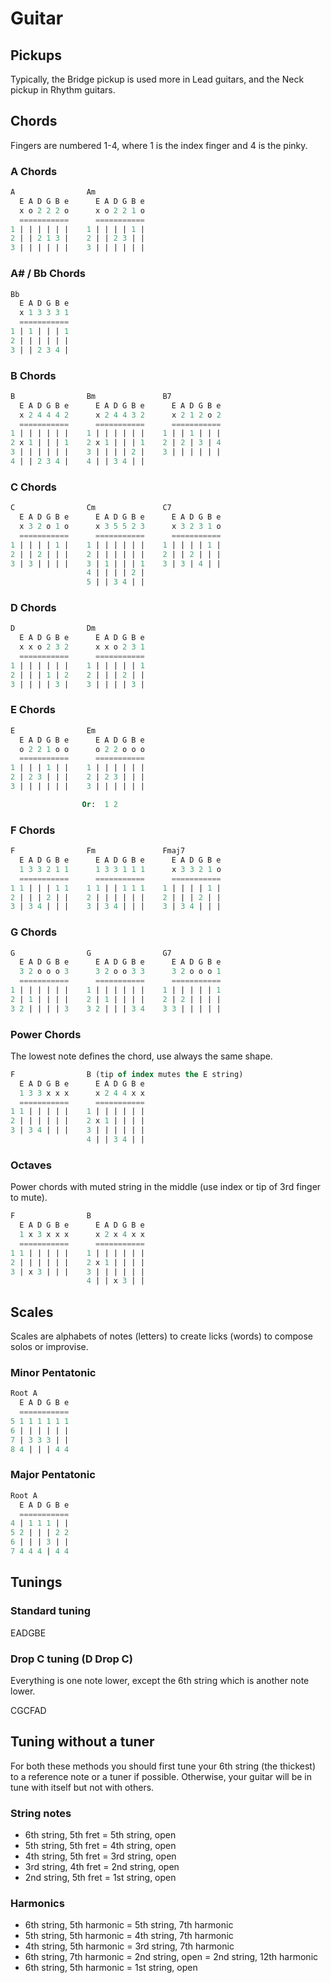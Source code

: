 # Guitar

## Pickups

Typically, the Bridge pickup is used more in Lead guitars, and the Neck pickup in Rhythm guitars.

## Chords

Fingers are numbered 1-4, where 1 is the index finger and 4 is the pinky.

### A Chords

```sql
A                Am
  E A D G B e      E A D G B e
  x o 2 2 2 o      x o 2 2 1 o
  ===========      ===========
1 | | | | | |    1 | | | | 1 |
2 | | 2 1 3 |    2 | | 2 3 | |
3 | | | | | |    3 | | | | | |
```

### A# / Bb Chords

```sql
Bb
  E A D G B e
  x 1 3 3 3 1
  ===========
1 | 1 | | | 1
2 | | | | | |
3 | | 2 3 4 |
```

### B Chords

```sql
B                Bm               B7
  E A D G B e      E A D G B e      E A D G B e
  x 2 4 4 4 2      x 2 4 4 3 2      x 2 1 2 o 2
  ===========      ===========      ===========
1 | | | | | |    1 | | | | | |    1 | | 1 | | |
2 x 1 | | | 1    2 x 1 | | | 1    2 | 2 | 3 | 4
3 | | | | | |    3 | | | | 2 |    3 | | | | | |
4 | | 2 3 4 |    4 | | 3 4 | |
```

### C Chords

```sql
C                Cm               C7
  E A D G B e      E A D G B e      E A D G B e
  x 3 2 o 1 o      x 3 5 5 2 3      x 3 2 3 1 o
  ===========      ===========      ===========
1 | | | | 1 |    1 | | | | | |    1 | | | | 1 |
2 | | 2 | | |    2 | | | | | |    2 | | 2 | | |
3 | 3 | | | |    3 | 1 | | | 1    3 | 3 | 4 | |
                 4 | | | | 2 |
                 5 | | 3 4 | |
```

### D Chords

```sql
D                Dm
  E A D G B e      E A D G B e
  x x o 2 3 2      x x o 2 3 1
  ===========      ===========
1 | | | | | |    1 | | | | | 1
2 | | | 1 | 2    2 | | | 2 | |
3 | | | | 3 |    3 | | | | 3 |
```

### E Chords

```sql
E                Em
  E A D G B e      E A D G B e
  o 2 2 1 o o      o 2 2 o o o
  ===========      =========== 
1 | | | 1 | |    1 | | | | | |
2 | 2 3 | | |    2 | 2 3 | | |
3 | | | | | |    3 | | | | | |

                Or:  1 2
```

### F Chords

```sql
F                Fm               Fmaj7
  E A D G B e      E A D G B e      E A D G B e
  1 3 3 2 1 1      1 3 3 1 1 1      x 3 3 2 1 o
  ===========      ===========      ===========
1 1 | | | 1 1    1 1 | | 1 1 1    1 | | | | 1 |
2 | | | 2 | |    2 | | | | | |    2 | | | 2 | |
3 | 3 4 | | |    3 | 3 4 | | |    3 | 3 4 | | |
```

### G Chords

```sql
G                G                G7
  E A D G B e      E A D G B e      E A D G B e
  3 2 o o o 3      3 2 o o 3 3      3 2 o o o 1
  ===========      ===========      ===========
1 | | | | | |    1 | | | | | |    1 | | | | | 1
2 | 1 | | | |    2 | 1 | | | |    2 | 2 | | | |
3 2 | | | | 3    3 2 | | | 3 4    3 3 | | | | |
```


### Power Chords

The lowest note defines the chord, use always the same shape.

```sql
F                B (tip of index mutes the E string)
  E A D G B e      E A D G B e
  1 3 3 x x x      x 2 4 4 x x
  ===========      ===========
1 1 | | | | |    1 | | | | | |
2 | | | | | |    2 x 1 | | | |
3 | 3 4 | | |    3 | | | | | |
                 4 | | 3 4 | |
```

### Octaves

Power chords with muted string in the middle (use index or tip of 3rd finger to mute).

```sql
F                B
  E A D G B e      E A D G B e
  1 x 3 x x x      x 2 x 4 x x
  ===========      ===========
1 1 | | | | |    1 | | | | | |
2 | | | | | |    2 x 1 | | | |
3 | x 3 | | |    3 | | | | | |
                 4 | | x 3 | |
```




## Scales

Scales are alphabets of notes (letters) to create licks (words) to compose solos or improvise.

### Minor Pentatonic
```sql
Root A
  E A D G B e
  ===========
5 1 1 1 1 1 1
6 | | | | | |
7 | 3 3 3 | |
8 4 | | | 4 4
```

### Major Pentatonic
```sql
Root A
  E A D G B e
  ===========
4 | 1 1 1 | |
5 2 | | | 2 2
6 | | | 3 | |
7 4 4 4 | 4 4
```

## Tunings

### Standard tuning

EADGBE

### Drop C tuning (D Drop C)

Everything is one note lower, except the 6th string which is another note lower.

CGCFAD

## Tuning without a tuner

For both these methods you should first tune your 6th string (the thickest) to a reference note or a tuner if possible.
Otherwise, your guitar will be in tune with itself but not with others.

### String notes

- 6th string, 5th fret = 5th string, open
- 5th string, 5th fret = 4th string, open
- 4th string, 5th fret = 3rd string, open
- 3rd string, 4th fret = 2nd string, open
- 2nd string, 5th fret = 1st string, open

### Harmonics

- 6th string, 5th harmonic = 5th string, 7th harmonic
- 5th string, 5th harmonic = 4th string, 7th harmonic
- 4th string, 5th harmonic = 3rd string, 7th harmonic
- 6th string, 7th harmonic = 2nd string, open = 2nd string, 12th harmonic
- 6th string, 5th harmonic = 1st string, open
